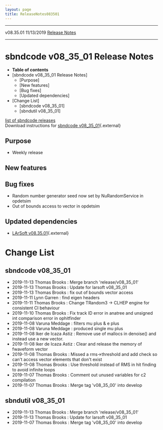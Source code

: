 ```yaml
---
layout: page
title: ReleaseNotes083501
---
```


  ----------- ------------ -- -- ------------------------------------------------------
  v08.35.01   11/13/2019         [Release Notes](ReleaseNotes083501.html)
  ----------- ------------ -- -- ------------------------------------------------------



sbndcode v08\_35\_01 Release Notes
======================================================================================

-   **Table of contents**
-   [sbndcode v08\_35\_01 Release
    Notes]
    -   [Purpose]
    -   [New features]
    -   [Bug fixes]
    -   [Updated dependencies]
-   [Change List]
    -   [sbndcode v08\_35\_01]
    -   [sbndutil v08\_35\_01]

[list of sbndcode
releases](List_of_SBND_code_releases.html)\
Download instructions for [sbndcode
v08\_35\_01](http://scisoft.fnal.gov/scisoft/bundles/sbnd/v08_35_01/sbndcode-v08_35_01.html){.external}



Purpose
----------------------------------

-   Weekly release



New features
--------------------------------------------



Bug fixes
--------------------------------------

-   Random number generator seed now set by NuRandomService in opdetsim
-   Out of bounds access to vector in opdetsim



Updated dependencies
------------------------------------------------------------

-   [LArSoft
    v08.35.01](https://cdcvs.fnal.gov/redmine/projects/larsoft/wiki/ReleaseNotes083501){.external}



Change List
==========================================



sbndcode v08\_35\_01
----------------------------------------------------------

-   2019-11-13 Thomas Brooks : Merge branch \'release/v08\_35\_01\'
-   2019-11-13 Thomas Brooks : Update for larsoft v08\_35\_01
-   2019-11-13 Thomas Brooks : fix out of bounds vector access
-   2019-11-11 Lynn Garren : find eigen headers
-   2019-11-11 Thomas Brooks : Change TRandom3 -\> CLHEP engine for
    consistent CI behaviour
-   2019-11-10 Thomas Brooks : Fix track ID error in anatree and
    unsigned int comparison error in ophitfinder
-   2019-11-08 Varuna Meddage : filters mu plus & e plus
-   2019-11-08 Varuna Meddage : produced single mu plus
-   2019-11-08 Iker de Icaza Astiz : Remove use of mallocs in denoise()
    and instead use a new vector.
-   2019-11-08 Iker de Icaza Astiz : Clear and release the memory of
    fwaveform vector
-   2019-11-08 Thomas Brooks : Missed a rms-\>threshold and add check so
    can\'t access vector elements that don\'t exist
-   2019-11-08 Thomas Brooks : Use threshold instead of RMS in hit
    finding to avoid infinite loops
-   2019-11-07 Thomas Brooks : Comment out unused variables for c2
    compilation
-   2019-11-07 Thomas Brooks : Merge tag \'v08\_35\_00\' into develop



sbndutil v08\_35\_01
----------------------------------------------------------

-   2019-11-13 Thomas Brooks : Merge branch \'release/v08\_35\_01\'
-   2019-11-13 Thomas Brooks : Update for larsoft v08\_35\_01
-   2019-11-07 Thomas Brooks : Merge tag \'v08\_35\_00\' into develop
